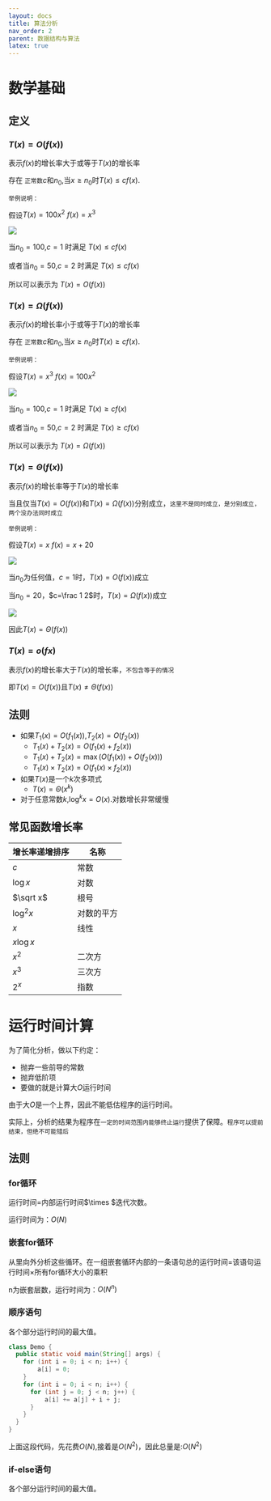 ```yaml
---
layout: docs 
title: 算法分析 
nav_order: 2
parent: 数据结构与算法 
latex: true
---
```


# 数学基础

## 定义

### $T(x)=O(f(x))$

表示$f(x)$的增长率大于或等于$T(x)$的增长率

存在 `正常数`$c$和$n_0,$当$x\geqslant n_0$时$T(x)\leqslant cf(x)$.

`举例说明：`

假设$T(x)=100x^2$ $f(x)=x^3$

![](https://cdn.jsdelivr.net/gh/guosonglu/images@master/blog-img/202109291442694.gif)

当$n_0=100$,$c=1$ 时满足 $T(x)\leqslant cf(x)$

或者当$n_0=50$,$c=2$ 时满足 $T(x)\leqslant cf(x)$

所以可以表示为 $T(x)=O(f(x))$

### $T(x)=\Omega(f(x))$

表示$f(x)$的增长率小于或等于$T(x)$的增长率

存在 `正常数`$c$和$n_0,$当$x\geqslant n_0$时$T(x)\geqslant cf(x)$.

`举例说明：`

假设$T(x)=x^3$ $f(x)=100x^2$

![](https://cdn.jsdelivr.net/gh/guosonglu/images@master/blog-img/202109291442694.gif)

当$n_0=100$,$c=1$ 时满足 $T(x)\geqslant cf(x)$

或者当$n_0=50$,$c=2$ 时满足 $T(x)\geqslant cf(x)$

所以可以表示为 $T(x)=\Omega(f(x))$

### $T(x)=\Theta(f(x))$

表示$f(x)$的增长率等于$T(x)$的增长率

当且仅当$T(x)=O(f(x))$和$T(x)=\Omega(f(x))$分别成立，`这里不是同时成立，是分别成立，两个没办法同时成立`

`举例说明：`

假设$T(x)=x$ $f(x)=x+20$

![](https://cdn.jsdelivr.net/gh/guosonglu/images@master/blog-img/202109291546016.gif)

当$n_0$为任何值，$c=1$时，$T(x)=O(f(x))$成立

当$n_0=20$，$c=\frac 1 2$时，$T(x)=\Omega(f(x))$成立

![](https://cdn.jsdelivr.net/gh/guosonglu/images@master/blog-img/202109291553170.gif)

因此$T(x)=\Theta(f(x))$

### $T(x)=o(fx)$

表示$f(x)$的增长率大于$T(x)$的增长率，`不包含等于的情况`

即$T(x)=O(f(x))$且$T(x)\neq\Theta(f(x))$

## 法则

- 如果$T_1(x)=O(f_1(x))$,$T_2(x)=O(f_2(x))$
  - $T_1(x)+T_2(x)=O(f_1(x)+f_2(x))$
  - $T_1(x)+T_2(x)=\max(O(f_1(x))+O(f_2(x)))$
  - $T_1(x)\times T_2(x)=O(f_1(x)\times f_2(x))$
- 如果$T(x)$是一个$k$次多项式
  - $T(x)=\Theta (x^k)$
- 对于任意常数$k$,$\log^k x=O(x)$.对数增长非常缓慢

## 常见函数增长率

| 增长率递增排序 | 名称       |
| -------------- | ---------- |
| $c$          | 常数       |
| $\log x$     | 对数       |
| $\sqrt x$    | 根号       |
| $\log^2 x$   | 对数的平方 |
| $x$          | 线性       |
| $x\log x$    |            |
| $x^2$        | 二次方     |
| $x^3$        | 三次方     |
| $2^x$        | 指数       |

# 运行时间计算

为了简化分析，做以下约定：
- 抛弃一些前导的常数
- 抛弃低阶项
- 要做的就是计算大$O$运行时间

由于大$O$是一个上界，因此不能低估程序的运行时间。

实际上，分析的结果为程序在`一定的时间范围内能够终止运行`提供了保障。`程序可以提前结束，但绝不可能错后`


## 法则

### for循环

运行时间=内部运行时间$\times $迭代次数。

运行时间为：$O(N)$

### 嵌套for循环

从里向外分析这些循环。在一组嵌套循环内部的一条语句总的运行时间=该语句运行时间$\times$所有for循环大小的乘积

n为嵌套层数，运行时间为：$O(N^n)$

### 顺序语句

各个部分运行时间的最大值。

```java
class Demo {
  public static void main(String[] args) {
    for (int i = 0; i < n; i++) {
        a[i] = 0;
    }
    for (int i = 0; i < n; i++) {
      for (int j = 0; j < n; j++) {
          a[i] += a[j] + i + j;
      }
    }
  }
}
```

上面这段代码，先花费$O(N)$,接着是$O(N^2)$，因此总量是:$O(N^2)$

### if-else语句

各个部分运行时间的最大值。
